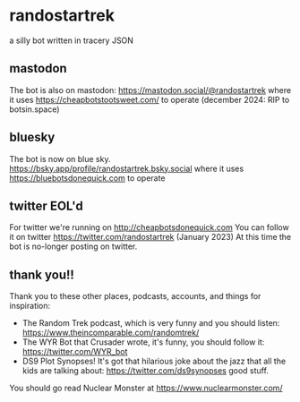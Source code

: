 # randostartrek

a silly bot written in tracery JSON

## mastodon
The bot is also on mastodon: https://mastodon.social/@randostartrek 
where it uses https://cheapbotstootsweet.com/ to operate
(december 2024: RIP to botsin.space)

## bluesky
The bot is now on blue sky. https://bsky.app/profile/randostartrek.bsky.social
where it uses https://bluebotsdonequick.com to operate

## twitter EOL'd
For twitter we're running on http://cheapbotsdonequick.com
You can follow it on twitter https://twitter.com/randostartrek
(January 2023) At this time the bot is no-longer posting on twitter.


## thank you!!
Thank you to these other places, podcasts, accounts, and things for inspiration:
* The Random Trek podcast, which is very funny and you should listen: https://www.theincomparable.com/randomtrek/
* The WYR Bot that Crusader wrote, it's funny, you should follow it: https://twitter.com/WYR_bot
* DS9 Plot Synopses! It's got that hilarious joke about the jazz that all the kids are talking about: https://twitter.com/ds9synopses good stuff.

You should go read Nuclear Monster at https://www.nuclearmonster.com/
